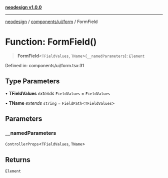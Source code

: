 [**neodesign v1.0.0**](../../../../README.md)

***

[neodesign](../../../../modules.md) / [components/ui/form](../README.md) / FormField

# Function: FormField()

> **FormField**\<`TFieldValues`, `TName`\>(`__namedParameters`): `Element`

Defined in: components/ui/form.tsx:31

## Type Parameters

• **TFieldValues** *extends* `FieldValues` = `FieldValues`

• **TName** *extends* `string` = `FieldPath`\<`TFieldValues`\>

## Parameters

### \_\_namedParameters

`ControllerProps`\<`TFieldValues`, `TName`\>

## Returns

`Element`
